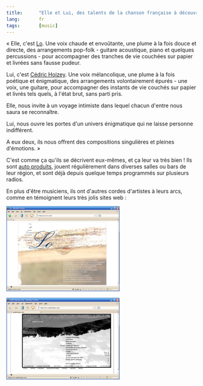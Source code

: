 ```yaml
---
title:      "Elle et Lui, des talents de la chanson française à découvrir sans tarder !"
lang:       fr
tags:       [music]
---
```





« Elle, c'est [Lo](http://www.lo-w.net/). Une voix chaude et envoûtante, une plume à la fois douce et directe, des arrangements pop-folk - guitare acoustique, piano et quelques percussions - pour accompagner des tranches de vie couchées sur papier et livrées sans fausse pudeur.

Lui, c'est [Cédric Hoizey](http://www.cedrichoizey.com/). Une voix mélancolique, une plume à la fois poétique et énigmatique, des arrangements volontairement épurés - une voix, une guitare, pour accompagner des instants de vie couchés sur papier et livrés tels quels, à l'état brut, sans parti pris.

Elle, nous invite à un voyage intimiste dans lequel chacun d'entre nous saura se reconnaître.

Lui, nous ouvre les portes d'un univers énigmatique qui ne laisse personne indifférent.

A eux deux, ils nous offrent des compositions singulières et pleines d'émotions. »

C'est comme ça qu'ils se décrivent eux-mêmes, et ça leur va très bien ! Ils sont [auto produits](http://artistes.autoproduction.net/lo_et_cedric_hoizey), jouent régulièrement dans diverses salles ou bars de leur région, et sont déjà depuis quelque temps programmés sur plusieurs radios.

En plus d'être musiciens, ils ont d'autres cordes d'artistes à leurs arcs, comme en témoignent leurs très jolis sites web :

![](lo.png "Le site de Lo. <http://www.lo-w.net/>")


![](cedric.png "Le site de Cédric Hoizey. <http://www.cedrichoizey.com/>")
